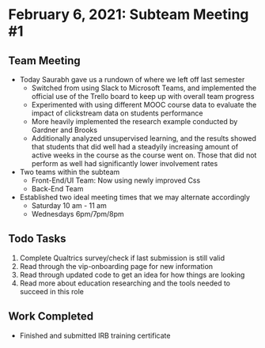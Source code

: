 # February 6, 2021: Subteam Meeting #1 
## Team Meeting
* Today Saurabh gave us a rundown of where we left off last semester 
  * Switched from using Slack to Microsoft Teams, and implemented the official use of the Trello board to keep up with
  overall team progress
  * Experimented with using different MOOC course data to evaluate the impact of clickstream data on students performance
  * More heavily implemented the research example conducted by Gardner and Brooks
  * Additionally analyzed unsupervised learning, and the results showed that students that did well had a steadyily
  increasing amount of active weeks in the course as the course went on. Those that did not perform as well had significantly
  lower involvement rates 
* Two teams within the subteam 
  * Front-End/UI Team: Now using newly improved Css 
  * Back-End Team 
* Established two ideal meeting times that we may alternate accordingly
  * Saturday 10 am - 11 am
  * Wednesdays 6pm/7pm/8pm 
## Todo Tasks
1. Complete Qualtrics survey/check if last submission is still valid 
2. Read through the vip-onboarding page for new information 
3. Read through updated code to get an idea for how things are looking
4. Read more about education researching and the tools needed to succeed in this role 
## Work Completed 
* Finished and submitted IRB training certificate 
